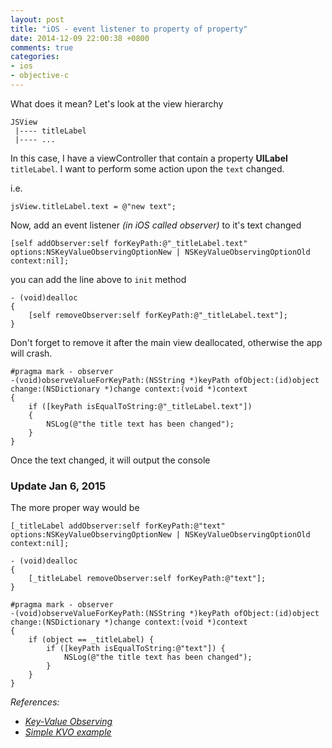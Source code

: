 ```yaml
---
layout: post
title: "iOS - event listener to property of property"
date: 2014-12-09 22:00:38 +0800
comments: true
categories: 
- ios
- objective-c
---
```


What does it mean? Let's look at the view hierarchy

```
JSView
 |---- titleLabel
 |---- ...
```

In this case, I have a viewController that contain a property **UILabel** `titleLabel`. I want to perform some action upon the `text` changed.

i.e.

```obj-c
jsView.titleLabel.text = @"new text";
```

Now, add an event listener _(in iOS called observer)_ to it's text changed

```obj-c
[self addObserver:self forKeyPath:@"_titleLabel.text" options:NSKeyValueObservingOptionNew | NSKeyValueObservingOptionOld context:nil];
```

you can add the line above to `init` method

```obj-c
- (void)dealloc
{
    [self removeObserver:self forKeyPath:@"_titleLabel.text"];
}
```

Don't forget to remove it after the main view deallocated, otherwise the app will crash.

```obj-c
#pragma mark - observer
-(void)observeValueForKeyPath:(NSString *)keyPath ofObject:(id)object change:(NSDictionary *)change context:(void *)context
{
    if ([keyPath isEqualToString:@"_titleLabel.text"])
    {
        NSLog(@"the title text has been changed");
    }
}
```

Once the text changed, it will output the console

### Update Jan 6, 2015

The more proper way would be

```obj-c
[_titleLabel addObserver:self forKeyPath:@"text" options:NSKeyValueObservingOptionNew | NSKeyValueObservingOptionOld context:nil];
```

```obj-c
- (void)dealloc
{
    [_titleLabel removeObserver:self forKeyPath:@"text"];
}
```

```obj-c
#pragma mark - observer
-(void)observeValueForKeyPath:(NSString *)keyPath ofObject:(id)object change:(NSDictionary *)change context:(void *)context
{
    if (object == _titleLabel) {
        if ([keyPath isEqualToString:@"text"]) {
            NSLog(@"the title text has been changed");
        }
    }
}
```

_References:_

- _[Key-Value Observing](http://nshipster.com/key-value-observing/)_
- _[Simple KVO example](http://stackoverflow.com/questions/24969523/simple-kvo-example)_
